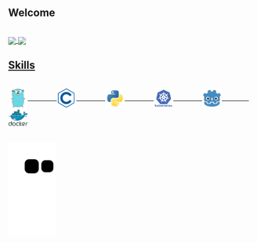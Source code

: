 ## Welcome

</br>

 <div>
  <a href="https://github.com/DeanHnter">
   <img align="center" height="170" src="https://github-readme-stats-sigma-five.vercel.app/api/top-langs/?username=DeanHnter&layout=compact&langs_count=16&theme=merko"/>
  <img align="center" src="https://github-readme-stats-sigma-five.vercel.app/api?username=DeanHnter&show_icons=true&theme=merko&include_all_commits=true&count_private=true&hide=issues"/>
</div>
 
 ## Skills
<div style="display: inline_block"><br>
  <img height="40" align="center" alt="Erica-Ruby" height="30" width="40" src="https://raw.githubusercontent.com/devicons/devicon/master/icons/go/go-original.svg">
 &nbsp;&nbsp;&nbsp;&nbsp;&nbsp;&nbsp;&nbsp;&nbsp;&nbsp;&nbsp;&nbsp;&nbsp;&nbsp;
  <img height="40" align="center" alt="Erica-Js" height="30" width="40" src="https://raw.githubusercontent.com/devicons/devicon/master/icons/c/c-line.svg">
 &nbsp;&nbsp;&nbsp;&nbsp;&nbsp;&nbsp;&nbsp;&nbsp;&nbsp;&nbsp;&nbsp;&nbsp;&nbsp;
  <img height="40" align="center" alt="Erica-React" height="30" width="40" src="https://raw.githubusercontent.com/devicons/devicon/master/icons/python/python-original.svg">
 &nbsp;&nbsp;&nbsp;&nbsp;&nbsp;&nbsp;&nbsp;&nbsp;&nbsp;&nbsp;&nbsp;&nbsp;&nbsp;
  <img height="40" align="center" alt="Erica-Redux" height="30" width="40" src="https://raw.githubusercontent.com/devicons/devicon/master/icons/kubernetes/kubernetes-plain-wordmark.svg">
 &nbsp;&nbsp;&nbsp;&nbsp;&nbsp;&nbsp;&nbsp;&nbsp;&nbsp;&nbsp;&nbsp;&nbsp;&nbsp;
  <img height="40" align="center" alt="Erica-HTML" height="30" width="40" src="https://raw.githubusercontent.com/devicons/devicon/master/icons//godot/godot-original.svg">
 &nbsp;&nbsp;&nbsp;&nbsp;&nbsp;&nbsp;&nbsp;&nbsp;&nbsp;&nbsp;&nbsp;&nbsp;&nbsp;
  <img height="40" align="center" alt="Erica-CSS" height="30" width="40" src="https://raw.githubusercontent.com/devicons/devicon/master/icons/docker/docker-original-wordmark.svg">
</div>
  
</br>
 
  ![Snake animation](https://github.com/DeanHnter/DeanHnter/blob/output/github-contribution-grid-snake.svg)
 
</div>
